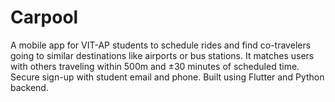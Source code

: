 # Carpool
A mobile app for VIT-AP students to schedule rides and find co-travelers going to similar destinations like airports or bus stations. It matches users with others traveling within 500m and ±30 minutes of scheduled time. Secure sign-up with student email and phone. Built using Flutter and Python backend.
